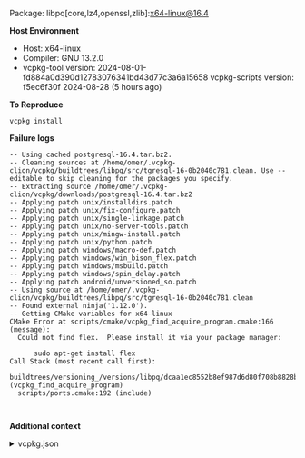 Package: libpq[core,lz4,openssl,zlib]:x64-linux@16.4

**Host Environment**

- Host: x64-linux
- Compiler: GNU 13.2.0
-    vcpkg-tool version: 2024-08-01-fd884a0d390d12783076341bd43d77c3a6a15658
    vcpkg-scripts version: f5ec6f30f 2024-08-28 (5 hours ago)

**To Reproduce**

`vcpkg install `

**Failure logs**

```
-- Using cached postgresql-16.4.tar.bz2.
-- Cleaning sources at /home/omer/.vcpkg-clion/vcpkg/buildtrees/libpq/src/tgresql-16-0b2040c781.clean. Use --editable to skip cleaning for the packages you specify.
-- Extracting source /home/omer/.vcpkg-clion/vcpkg/downloads/postgresql-16.4.tar.bz2
-- Applying patch unix/installdirs.patch
-- Applying patch unix/fix-configure.patch
-- Applying patch unix/single-linkage.patch
-- Applying patch unix/no-server-tools.patch
-- Applying patch unix/mingw-install.patch
-- Applying patch unix/python.patch
-- Applying patch windows/macro-def.patch
-- Applying patch windows/win_bison_flex.patch
-- Applying patch windows/msbuild.patch
-- Applying patch windows/spin_delay.patch
-- Applying patch android/unversioned_so.patch
-- Using source at /home/omer/.vcpkg-clion/vcpkg/buildtrees/libpq/src/tgresql-16-0b2040c781.clean
-- Found external ninja('1.12.0').
-- Getting CMake variables for x64-linux
CMake Error at scripts/cmake/vcpkg_find_acquire_program.cmake:166 (message):
  Could not find flex.  Please install it via your package manager:

      sudo apt-get install flex
Call Stack (most recent call first):
  buildtrees/versioning_/versions/libpq/dcaa1ec8552b8ef987d6d80f708b8828bcd795eb/portfile.cmake:43 (vcpkg_find_acquire_program)
  scripts/ports.cmake:192 (include)



```

**Additional context**

<details><summary>vcpkg.json</summary>

```
{
  "name": "cppphonedirection",
  "version-string": "1.0.0",
  "builtin-baseline": "f5ec6f30ff70f04f841436a0f36600bdbabfcfbf",
  "dependencies": [
    {
      "name": "libpqxx",
      "version>=": "7.9.2"
    }
  ]
}

```
</details>
